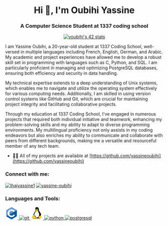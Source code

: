 <h1 align="center">Hi 👋, I'm Oubihi Yassine</h1>
<h3 align="center">A Computer Science Student at 1337 coding school</h3>
<p align="center">
    <a href="https://github.com/oakoudad/badge42">
        <img src="https://badge.mediaplus.ma/greenbinary/youbihi" alt="youbihi's 42 stats" />
    </a>
</p>
<p>
I am Yassine Oubihi, a 20-year-old student at 1337 Coding School, well-versed in multiple languages including French, English, German, and Arabic. My academic and project experiences have allowed me to develop a robust skill set in programming with languages such as C, Python, and SQL. I am particularly proficient in managing and optimizing PostgreSQL databases, ensuring both efficiency and security in data handling.

My technical expertise extends to a deep understanding of Unix systems, which enables me to navigate and utilize the operating system effectively for various computing needs. Additionally, I am skilled in using version control systems like GitHub and Git, which are crucial for maintaining project integrity and facilitating collaborative projects.

Through my education at 1337 Coding School, I've engaged in numerous projects that required both individual initiative and teamwork, enhancing my problem-solving skills and my ability to adapt to diverse programming environments. My multilingual proficiency not only assists in my coding endeavors but also enriches my ability to communicate and collaborate with peers from different backgrounds, making me a versatile and resourceful member of any tech team.
</p>

- 👨‍💻 All of my projects are available at [https://github.com/yassineoubihi](https://github.com/yassineoubihi)

<h3 align="left">Connect with me:</h3>
<p align="left">
<a href="https://twitter.com/lhajyassine1" target="blank"><img align="center" src="https://raw.githubusercontent.com/rahuldkjain/github-profile-readme-generator/master/src/images/icons/Social/twitter.svg" alt="lhajyassine1" height="30" width="40" /></a>
<a href="https://linkedin.com/in/yassine-oubihi" target="blank"><img align="center" src="https://raw.githubusercontent.com/rahuldkjain/github-profile-readme-generator/master/src/images/icons/Social/linked-in-alt.svg" alt="yassine-oubihi" height="30" width="40" /></a>
</p>

<h3 align="left">Languages and Tools:</h3>
<p align="left"> <a href="https://www.cprogramming.com/" target="_blank" rel="noreferrer"> <img src="https://raw.githubusercontent.com/devicons/devicon/master/icons/c/c-original.svg" alt="c" width="40" height="40"/> </a> <a href="https://git-scm.com/" target="_blank" rel="noreferrer"> <img src="https://www.vectorlogo.zone/logos/git-scm/git-scm-icon.svg" alt="git" width="40" height="40"/> </a> <a href="https://www.linux.org/" target="_blank" rel="noreferrer"> <img src="https://raw.githubusercontent.com/devicons/devicon/master/icons/linux/linux-original.svg" alt="linux" width="40" height="40"/> </a> <a href="https://www.python.org/" target="_blank" rel="noreferrer"> <img src="https://s3.dualstack.us-east-2.amazonaws.com/pythondotorg-assets/media/community/logos/python-logo-only.png" alt="python" width="40" height="40"/> </a><a href="https://www.postgresql.org/" target="_blank" rel="noreferrer"> <img src="https://static-00.iconduck.com/assets.00/postgresql-icon-497x512-at6qw0yb.png" alt="postgresql" width="40" height="40"/> </a></p>

